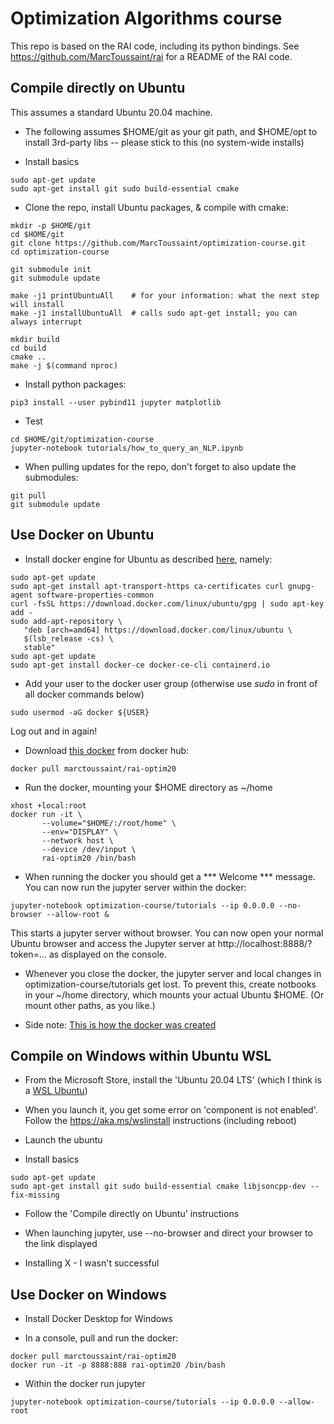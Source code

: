 # Optimization Algorithms course

This repo is based on the RAI code, including its python bindings. See https://github.com/MarcToussaint/rai for a README of the RAI code.



## Compile directly on Ubuntu

This assumes a standard Ubuntu 20.04 machine.

* The following assumes $HOME/git as your git path, and $HOME/opt
to install 3rd-party libs -- please stick to this (no system-wide installs)

* Install basics
```
sudo apt-get update
sudo apt-get install git sudo build-essential cmake
```

* Clone the repo, install Ubuntu packages, & compile with cmake:
```
mkdir -p $HOME/git
cd $HOME/git
git clone https://github.com/MarcToussaint/optimization-course.git
cd optimization-course

git submodule init
git submodule update

make -j1 printUbuntuAll    # for your information: what the next step will install
make -j1 installUbuntuAll  # calls sudo apt-get install; you can always interrupt

mkdir build
cd build
cmake ..
make -j $(command nproc)
```

* Install python packages:
```
pip3 install --user pybind11 jupyter matplotlib
```

* Test
```
cd $HOME/git/optimization-course
jupyter-notebook tutorials/how_to_query_an_NLP.ipynb
```

* When pulling updates for the repo, don't forget to also update the submodules:
```
git pull
git submodule update
```

## Use Docker on Ubuntu

* Install docker engine for Ubuntu as described [here](https://docs.docker.com/engine/install/ubuntu/), namely:
```
sudo apt-get update
sudo apt-get install apt-transport-https ca-certificates curl gnupg-agent software-properties-common
curl -fsSL https://download.docker.com/linux/ubuntu/gpg | sudo apt-key add -
sudo add-apt-repository \
   "deb [arch=amd64] https://download.docker.com/linux/ubuntu \
   $(lsb_release -cs) \
   stable"
sudo apt-get update
sudo apt-get install docker-ce docker-ce-cli containerd.io
```

* Add your user to the docker user group (otherwise use *sudo* in front of all docker commands below)
```
sudo usermod -aG docker ${USER}
```
Log out and in again!

* Download [this docker](https://hub.docker.com/r/marctoussaint/rai-optim20) from docker hub:
```
docker pull marctoussaint/rai-optim20
```

* Run the docker, mounting your $HOME directory as ~/home
```
xhost +local:root
docker run -it \
       --volume="$HOME/:/root/home" \
       --env="DISPLAY" \
       --network host \
       --device /dev/input \
       rai-optim20 /bin/bash
```

* When running the docker you should get a *** Welcome *** message. You can now run the jupyter server within the docker:
```
jupyter-notebook optimization-course/tutorials --ip 0.0.0.0 --no-browser --allow-root &
```
This starts a jupyter server without browser. You can now open your normal Ubuntu browser and access the Jupyter server at
http://localhost:8888/?token=... as displayed on the console.

* Whenever you close the docker, the jupyter server and local changes in optimization-course/tutorials get lost. To prevent this, create notbooks in your ~/home directory, which mounts your actual Ubuntu $HOME. (Or mount other paths, as you like.)

* Side note: [This is how the docker was created](https://github.com/MarcToussaint/rai-maintenance/tree/master/docker/optim20)

## Compile on Windows within Ubuntu WSL

* From the Microsoft Store, install the 'Ubuntu 20.04 LTS' (which I think is a [WSL Ubuntu](https://ubuntu.com/wsl))

* When you launch it, you get some error on 'component is not enabled'. Follow the https://aka.ms/wslinstall instructions (including reboot)

* Launch the ubuntu

* Install basics
```
sudo apt-get update
sudo apt-get install git sudo build-essential cmake libjsoncpp-dev --fix-missing
```
* Follow the 'Compile directly on Ubuntu' instructions

* When launching jupyter, use --no-browser and direct your browser to the link displayed

* Installing X - I wasn't successful

<!---
[this X-server](https://sourceforge.net/projects/vcxsrv)

* call Xlaunch and choose 'disable access control' on the last option page

* call `export DISPLAY=0:0` before  launching jupyter
--->


## Use Docker on Windows

* Install Docker Desktop for Windows

* In a console, pull and run the docker:
```
docker pull marctoussaint/rai-optim20
docker run -it -p 8888:888 rai-optim20 /bin/bash
```

* Within the docker run jupyter
```
jupyter-notebook optimization-course/tutorials --ip 0.0.0.0 --allow-root
```





<!---
# Documentation
* [Sphinx documentation (preliminary)](https://marctoussaint.github.io/optimization-course/)
--->
